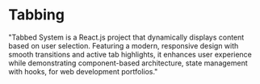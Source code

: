 # Tabbing
"Tabbed System is a React.js project that dynamically displays content based on user selection. Featuring a modern, responsive design with smooth transitions and active tab highlights, it enhances user experience while demonstrating component-based architecture, state management with hooks,  for web development portfolios."
